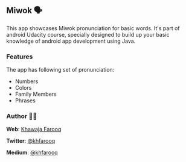 ## Miwok 🗣
This app showcases Miwok pronunciation for basic words. It's part of android Udacity course, specially designed to build up your basic knowledge of android app development using Java.

### Features
The app has following set of pronunciation:
- Numbers
- Colors
- Family Members
- Phrases

### Author 🙏🏻
**Web**: [Khawaja Farooq](http://khawajafarooq.github.io)

**Twitter**: [@khfarooq](https://twitter.com/khfarooq)

**Medium**: [@khfarooq](https://medium.com/@khfarooq)
